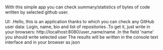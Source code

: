 With this simple app you can check summary/statistics of bytes of code written by selected github user.

UI:
	.Hello, this is an application thanks to which you can check any GitHub user data:
          Login, name, bio and list of repositories
        .To get it, just write in your browsers:
          http://localhost:8080/user_name/name
        .In the field 'name' you should write selected user
          The results will be written in the console text interface and in your browser as json

